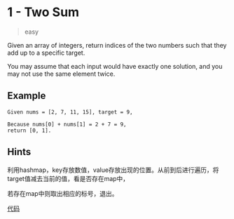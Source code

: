 # 1 - Two Sum
>easy

Given an array of integers, return indices of the two numbers such that they add up to a specific target.

You may assume that each input would have exactly one solution, and you may not use the same element twice.

## Example

    Given nums = [2, 7, 11, 15], target = 9,
    
    Because nums[0] + nums[1] = 2 + 7 = 9,
    return [0, 1].
   
## Hints

利用hashmap，key存放数值，value存放出现的位置。从前到后进行遍历，将target值减去当前的值，看是否存在map中，

若存在map中则取出相应的标号，退出。

[代码](./TwoSum.java)